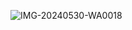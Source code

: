 ![IMG-20240530-WA0018](https://github.com/rahu-lava/Dear_Dairy/assets/113875289/a5f42afd-b4f5-4e26-85eb-9b77089fd6eb)

